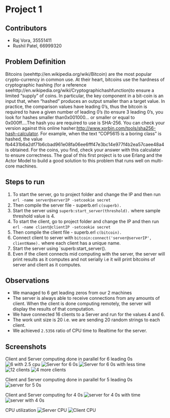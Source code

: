 # Project 1

## Contributors
 - Raj Vora, 35551411
 - Rushil Patel, 66999320

## Problem Definition

Bitcoins (seehttp://en.wikipedia.org/wiki/Bitcoin) are the most popular crypto-currency in common use. At their heart, bitcoins use the hardness of cryptographic hashing (for a reference seehttp://en.wikipedia.org/wiki/Cryptographichashfunction)to ensure a limited “supply” of coins.  In particular, the key component in a bit-coin is an input that, when “hashed” produces an output smaller than a target value.  In practice, the comparison values have leading  0’s, thus the bitcoin is required to have a given number of leading 0’s (to ensure 3 leading 0’s, you look for hashes smaller than0x001000... or smaller or equal to 0x000ff....The hash you are required to use is SHA-256.  You can check your version against this online hasher:http://www.xorbin.com/tools/sha256-hash-calculator. For example, when the text “COP5615 is a boring class” is hashed, the value fb4431b6a2df71b6cbad961e08fa06ee6fff47e3bc14e977f4b2ea57caee48a4 is obtained.  For the coins, you find, check your answer with this calculator to ensure correctness. The goal of this first project is to use Erlang and the Actor Model to build a good solution to this problem that runs well on multi-core machines.
## Steps to run

1. To start the server, go to project folder and change the IP and then run `erl -name server@serverIP -setcookie secret`
2. Then compile the server file - superb.erl `c(superb).`
3. Start the server using `superb:start_server(threshold).` where sample threshold value is 4.
4. To start the client, go to project folder and change the IP and then run `erl -name client@clientIP -setcookie secret`
5. Then compile the client file - superb.erl `c(bitcoin).`
6. Connect client to server with `bitcoin:connect('server@serverIP', clientName).` where each client has a unique name.
7. Start the server using `superb:start_server().
8. Even if the client connects mid computing with the server, the server will print results as it computes and not serially  i.e it will print bitcoins of server and client as it computes.

## Observations 
- We managed to 6 get leading zeros from our 2 machines
- The server is always able to receive connections from any amounts of client. When the client is done computing remotely, the server will display the results of that computation. 
- We have connected 16 clients to a Server and run for the values 4 and 6.
- The work unit size is 20 i.e. we are sending 20 random strings to each client.
- We achieved `2.5356` ratio of CPU time to Realtime for the server.

## Screenshots 

Client and Server computing done in parallel for 6 leading 0s
![6 with 2.5 cpu](6_with_2.5.jpeg)
![Server for 6 0s](6_with_2_time.jpeg)
![Server for 6 0s with less time](6_with_time.jpeg)
![12 clients](12_remote_clients.png)
![4 more clients](4_remote.png)

Client and Server computing done in parallel for 5 leading 0s
![server for 5 0s](5.jpeg)

Client and Server computing for 4 0s
![server for 4 0s with time](4_with_time.jpeg)
![server with 4 0s](4_with_1_time.jpeg)

CPU utilization
![Server CPU](server_cpu_util.jpeg)
![Client CPU](16_clients.png)